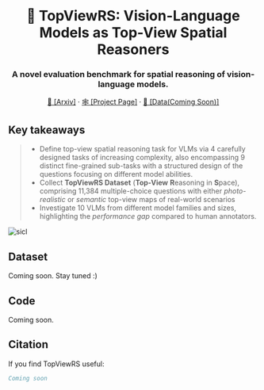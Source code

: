 <br />
<p align="center">
  <h1 align="center">👀 TopViewRS: Vision-Language Models as Top-View Spatial Reasoners</h1>
  <h3 align="center">A novel evaluation benchmark for spatial reasoning of vision-language models.</h3>
  
  <p align="center">  
    <a href="https://arxiv.org/abs/2406.02537">📄 [Arxiv]</a>
    ·
    <a href="https://topviewrs.github.io/">🕸️ [Project Page]</a>
    ·
    <a href="dataset_placeholder">🤗 [Data(Coming Soon)]</a>
    
  </p>
</p>

## Key takeaways

> * Define top-view spatial reasoning task for VLMs via 4 carefully designed tasks of increasing complexity, also encompassing 9 distinct fine-grained sub-tasks with a structured design of the questions focusing on different model abilities.
> * Collect **TopViewRS Dataset** (**Top-View** **R**easoning in **S**pace), comprising 11,384 multiple-choice questions with either _photo-realistic_ or _semantic_ top-view maps of real-world scenarios
> * Investigate 10 VLMs from different model families and sizes, highlighting the _performance gap_ compared to human annotators.

![sicl](figs/main_fig.png)

## Dataset
Coming soon. Stay tuned :)

## Code
Coming soon. 

## Citation
If you find TopViewRS useful:
```bibtex
Coming soon
```